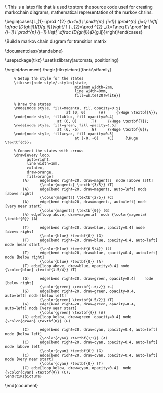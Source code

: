 
\ This is a latex file that is used to store the source code used for creating markochain diagrams, mathematical representation of the markov chains.

\begin{cases}L_{1}=\prod ^{2} _{k=1=l}\ \prod^{m} _{i=1}\ \prod^{n} _{j=1} \left[ \dfrac {D_{ghij}}{D_{g.ij}}\right] \\ \\
L_{2}=\prod ^{2} _{k=1\neq l}\ \prod^{m} _{i=1}\ \prod^{n} _{j=1} \left[ \dfrac {D_{ghij}}{D_{g.ij}}\right]\end{cases}

\Build a markov chain diagram for transition matrix 

\documentclass{standalone}

\usepackage{tikz}
\usetikzlibrary{automata, positioning}

\begin{document}
    \begin{tikzpicture}[font=\sffamily]

        % Setup the style for the states
        \tikzset{node style/.style={state, 
                                    minimum width=2cm,
                                    line width=0mm,
                                    fill=white!20!white}}

        % Draw the states
        \node[node style, fill=magenta, fill opacity=0.5]
                                at (0, 0)      (A)     {\Huge \textbf{A}};
        \node[node style, fill=blue, fill opacity=0.4] 
                            at (6, 0)      (T)     {\Huge \textbf{T}};
        \node[node style, fill=green, fill opacity=0.5] 
                            at (6, -6)     (G)     {\Huge \textbf{G}};
        \node[node style, fill=cyan, fill opacity=0.5] 
                                    at (-0, -6)    (C)     {\Huge \textbf{C}};

        % Connect the states with arrows
        \draw[every loop,
              auto=right,
              line width=1mm,
              >=latex,
              draw=orange,
              fill=orange]
            (A)     edge[bend right=20, draw=magenta]  node [above left] 
            		{\color{magenta} \textbf{3/5}} (T) 
            (A)     edge[bend right=20, draw=magenta, auto=left] node [above right] 
            		{\color{magenta} \textbf{2/5}} (C)
            (A)     edge[bend right=20, draw=magenta, auto=left] node [very near start] 
            		{\color{magenta} \textbf{0}} (G)
            (A) edge[loop above, draw=magenta]  node {\color{magenta} \textbf{0}} (A)
            
            (T)     edge[bend right=20, draw=blue, opacity=0.4] node [above right] 
            		{\color{blue} \textbf{0}} (G)
            (T)     edge[bend right=20, draw=blue, opacity=0.4, auto=left] node [near start] 
            		{\color{blue} \textbf{0.5/4}} (C)
            (T)     edge[bend right=20, draw=blue, opacity=0.4, auto=left] node [below right] 
            		{\color{blue} \textbf{0}} (A)
            (T) edge[loop above, draw=blue, opacity=0.4] node {\color{blue} \textbf{3.5/4}} (T)
            
            (G)     edge[bend right=20, draw=green, opacity=0.4]    node [below right] 
            		{\color{green} \textbf{1.5/2}} (C)
            (G)     edge[bend right=20, draw=green, opacity=0.4, auto=left] node [below left] 
            		{\color{green} \textbf{0.5/2}} (T)
            (G)     edge[bend right=20, draw=green, opacity=0.4, auto=left] node [very near start] 
            		{\color{green} \textbf{0}} (A)
            (G) edge[loop below, draw=green, opacity=0.4] node {\color{green} \textbf{0}} (G)
            
            (C)     edge[bend right=20, draw=cyan, opacity=0.4, auto=left] node [below left] 
            		{\color{cyan} \textbf{1/1}} (A)
            (C)     edge[bend right=20, draw=cyan, opacity=0.4, auto=left] node [above left] 
            		{\color{cyan} \textbf{0}} (G)
            (C)     edge[bend right=20, draw=cyan, opacity=0.4, auto=left] node [very near start] 
            		{\color{cyan} \textbf{0}} (T)
            (C) edge[loop below, draw=cyan, opacity=0.4]  node {\color{cyan} \textbf{0}} (C);
    \end{tikzpicture}
\end{document}

